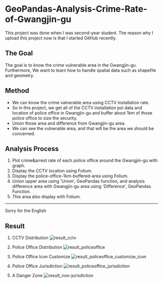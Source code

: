 # GeoPandas-Analysis-Crime-Rate-of-Gwangjin-gu
This project was done when I was second-year student.
The reason why I upload this project now is that I started GitHub recently.

## The Goal
The goal is to know the crime vulnerable area in the Gwangjin-gu. Furthermore, We want to learn how to handle spatial data such as shapefile and geometry.

## Method
- We can know the crime valnerable area using CCTV installation rate.
- So in this project, we get all of the CCTV installation poi data and location of police office in Gwangjin-gu and buffer about 1km of those police office to size the security.
- Union those area and difference from Gwangjin-gu area.
- We can see the vulnerable area, and that will be the area we should be concerned.

## Analysis Process

1. Plot crime&arrest rate of each police office around the Gwangjin-gu with graph.
2. Display the CCTV location using Folium.
3. Display the police-office-1km-buffered-area using Folium.
4. Union upper area using 'Union', GeoPandas function, and analysis difference area with Gwangjin-gu area using 'Difference', GeoPandas Function.
5. This area also display with Folium.
<hr>
Sorry for the English

## Result

1. CCTV Distribution
![result_cctv](https://user-images.githubusercontent.com/25999141/48416449-96bd5780-e793-11e8-88e7-6e29b069c9c1.PNG)

2. Police Office Distribution
![result_policeoffice](https://user-images.githubusercontent.com/25999141/48416490-b2286280-e793-11e8-887a-886a8c0f7044.PNG)

3. Police Office Icon Customize
![result_policeoffice_customize_icon](https://user-images.githubusercontent.com/25999141/48416528-ce2c0400-e793-11e8-96f5-af531dbc28f5.PNG)

4. Police Office Jurisdiction
![result_policeoffice_jurisdiction](https://user-images.githubusercontent.com/25999141/48416572-eef45980-e793-11e8-88d2-8ba2f78bf266.PNG)

5. A Danger Zone
![result_non-jurisdiction](https://user-images.githubusercontent.com/25999141/48416603-03d0ed00-e794-11e8-8e1c-aa8a9a671a65.PNG)
